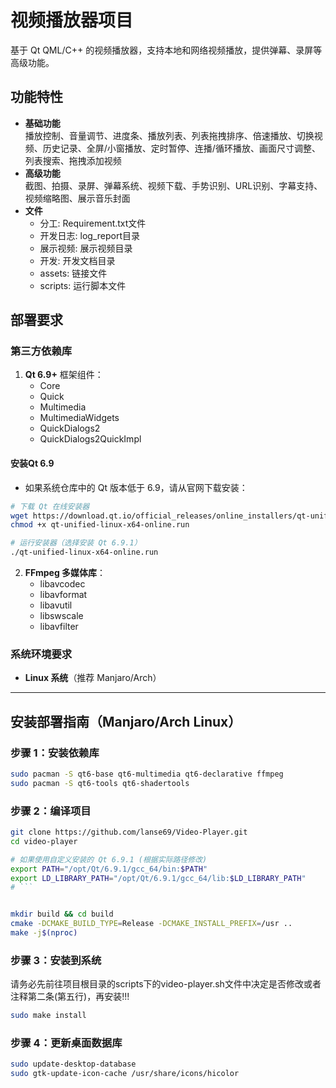 # 视频播放器项目

基于 Qt QML/C++ 的视频播放器，支持本地和网络视频播放，提供弹幕、录屏等高级功能。

## 功能特性
- **基础功能**  
  播放控制、音量调节、进度条、播放列表、列表拖拽排序、倍速播放、切换视频、历史记录、全屏/小窗播放、定时暂停、连播/循环播放、画面尺寸调整、列表搜索、拖拽添加视频
- **高级功能**  
  截图、拍摄、录屏、弹幕系统、视频下载、手势识别、URL识别、字幕支持、视频缩略图、展示音乐封面
- **文件**  
  - 分工: Requirement.txt文件
  - 开发日志: log_report目录
  - 展示视频: 展示视频目录
  - 开发: 开发文档目录
  - assets: 链接文件
  - scripts: 运行脚本文件

## 部署要求
### 第三方依赖库
1. **Qt 6.9+** 框架组件：
   - Core
   - Quick
   - Multimedia
   - MultimediaWidgets
   - QuickDialogs2
   - QuickDialogs2QuickImpl
   
#### 安装Qt 6.9
- 如果系统仓库中的 Qt 版本低于 6.9，请从官网下载安装：
```bash
# 下载 Qt 在线安装器
wget https://download.qt.io/official_releases/online_installers/qt-unified-linux-x64-online.run
chmod +x qt-unified-linux-x64-online.run

# 运行安装器（选择安装 Qt 6.9.1）
./qt-unified-linux-x64-online.run
```
   
2. **FFmpeg 多媒体库**：
   - libavcodec
   - libavformat
   - libavutil
   - libswscale
   - libavfilter

### 系统环境要求
- **Linux 系统**（推荐 Manjaro/Arch）

---

## 安装部署指南（Manjaro/Arch Linux）

### 步骤 1：安装依赖库
```bash
sudo pacman -S qt6-base qt6-multimedia qt6-declarative ffmpeg
sudo pacman -S qt6-tools qt6-shadertools
```

### 步骤 2：编译项目
```bash
git clone https://github.com/lanse69/Video-Player.git
cd video-player

# 如果使用自定义安装的 Qt 6.9.1 (根据实际路径修改)
export PATH="/opt/Qt/6.9.1/gcc_64/bin:$PATH"
export LD_LIBRARY_PATH="/opt/Qt/6.9.1/gcc_64/lib:$LD_LIBRARY_PATH"
# ```


mkdir build && cd build
cmake -DCMAKE_BUILD_TYPE=Release -DCMAKE_INSTALL_PREFIX=/usr ..
make -j$(nproc)
```

### 步骤 3：安装到系统
请务必先前往项目根目录的scripts下的video-player.sh文件中决定是否修改或者注释第二条(第五行)，再安装!!!

```bash
sudo make install
```

### 步骤 4：更新桌面数据库
```bash
sudo update-desktop-database
sudo gtk-update-icon-cache /usr/share/icons/hicolor
```
